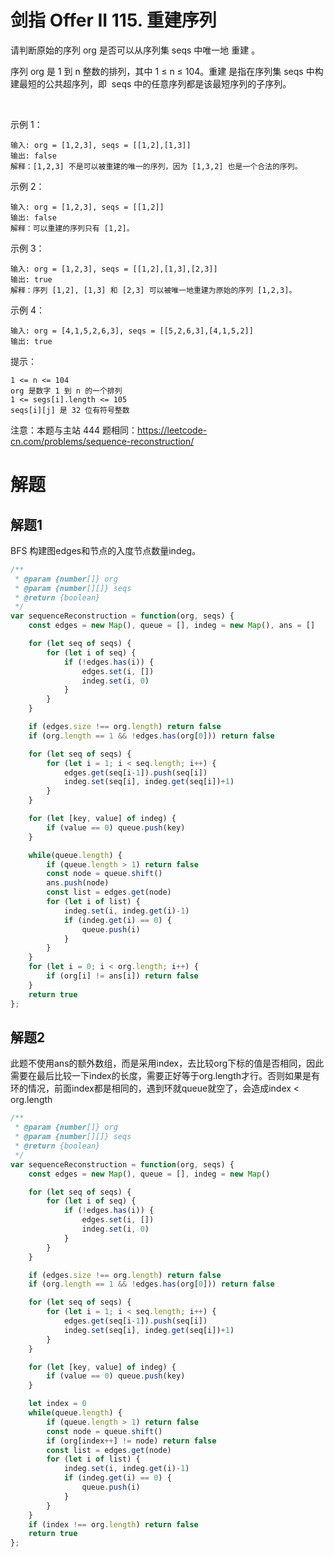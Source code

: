 # 剑指 Offer II 115. 重建序列

请判断原始的序列 org 是否可以从序列集 seqs 中唯一地 重建 。

序列 org 是 1 到 n 整数的排列，其中 1 ≤ n ≤ 104。重建 是指在序列集 seqs 中构建最短的公共超序列，即  seqs 中的任意序列都是该最短序列的子序列。

 

示例 1：
```
输入: org = [1,2,3], seqs = [[1,2],[1,3]]
输出: false
解释：[1,2,3] 不是可以被重建的唯一的序列，因为 [1,3,2] 也是一个合法的序列。
```
示例 2：
```
输入: org = [1,2,3], seqs = [[1,2]]
输出: false
解释：可以重建的序列只有 [1,2]。
```
示例 3：
```
输入: org = [1,2,3], seqs = [[1,2],[1,3],[2,3]]
输出: true
解释：序列 [1,2], [1,3] 和 [2,3] 可以被唯一地重建为原始的序列 [1,2,3]。
```
示例 4：
```
输入: org = [4,1,5,2,6,3], seqs = [[5,2,6,3],[4,1,5,2]]
输出: true
```

提示：
```
1 <= n <= 104
org 是数字 1 到 n 的一个排列
1 <= segs[i].length <= 105
seqs[i][j] 是 32 位有符号整数
```

注意：本题与主站 444 题相同：https://leetcode-cn.com/problems/sequence-reconstruction/

# 解题
## 解题1
BFS
构建图edges和节点的入度节点数量indeg。
```js
/**
 * @param {number[]} org
 * @param {number[][]} seqs
 * @return {boolean}
 */
var sequenceReconstruction = function(org, seqs) {
    const edges = new Map(), queue = [], indeg = new Map(), ans = []

    for (let seq of seqs) {
        for (let i of seq) {
            if (!edges.has(i)) {
                edges.set(i, [])
                indeg.set(i, 0)
            }
        }
    }

    if (edges.size !== org.length) return false
    if (org.length == 1 && !edges.has(org[0])) return false

    for (let seq of seqs) {
        for (let i = 1; i < seq.length; i++) {
            edges.get(seq[i-1]).push(seq[i])
            indeg.set(seq[i], indeg.get(seq[i])+1)
        }
    }

    for (let [key, value] of indeg) {
        if (value == 0) queue.push(key)
    }

    while(queue.length) {
        if (queue.length > 1) return false
        const node = queue.shift()
        ans.push(node)
        const list = edges.get(node)
        for (let i of list) {
            indeg.set(i, indeg.get(i)-1)
            if (indeg.get(i) == 0) {
                queue.push(i)
            }
        }
    }
    for (let i = 0; i < org.length; i++) {
        if (org[i] != ans[i]) return false
    }
    return true
};
```

## 解题2
此题不使用ans的额外数组，而是采用index，去比较org下标的值是否相同，因此需要在最后比较一下index的长度，需要正好等于org.length才行。否则如果是有环的情况，前面index都是相同的，遇到环就queue就空了，会造成index < org.length
```js
/**
 * @param {number[]} org
 * @param {number[][]} seqs
 * @return {boolean}
 */
var sequenceReconstruction = function(org, seqs) {
    const edges = new Map(), queue = [], indeg = new Map()

    for (let seq of seqs) {
        for (let i of seq) {
            if (!edges.has(i)) {
                edges.set(i, [])
                indeg.set(i, 0)
            }
        }
    }

    if (edges.size !== org.length) return false
    if (org.length == 1 && !edges.has(org[0])) return false

    for (let seq of seqs) {
        for (let i = 1; i < seq.length; i++) {
            edges.get(seq[i-1]).push(seq[i])
            indeg.set(seq[i], indeg.get(seq[i])+1)
        }
    }

    for (let [key, value] of indeg) {
        if (value == 0) queue.push(key)
    }

    let index = 0
    while(queue.length) {
        if (queue.length > 1) return false
        const node = queue.shift()
        if (org[index++] != node) return false
        const list = edges.get(node)
        for (let i of list) {
            indeg.set(i, indeg.get(i)-1)
            if (indeg.get(i) == 0) {
                queue.push(i)
            }
        }
    }
    if (index !== org.length) return false
    return true
};
```